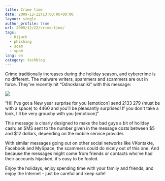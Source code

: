 ```yaml
---
title: Crime time
date: 2009-12-22T13:00:00+00:00
layout: single
author_profile: true
url: 2009/12/22/crime-time/
tags:
  - Hijack
  - phishing
  - scam
  - spam
lang: en
category: techblog
---
```

Crime traditionally increases during the holiday season, and cybercrime is no different. The malware writers, spammers and scammers are out in force. They've recently hit “Odnoklassniki” with this message:

[![](http://3.bp.blogspot.com/_vaUVXcmC3OI/SzC7nq7OHwI/AAAAAAAAAfI/XgLA8JNwf-Q/s640/208187986.bmp)](http://3.bp.blogspot.com/_vaUVXcmC3OI/SzC7nq7OHwI/AAAAAAAAAfI/XgLA8JNwf-Q/s1600-h/208187986.bmp)

“Hi! I've got a New year surprise for you [emoticon] send 2133 279 (must be with a space) to 4460 and you'll be pleasantly surprised! If you don't take a look, I'll be very grouchy with you [emoticon]”

This message is clearly designed to make the bad guys a bit of holiday cash: an SMS sent to the number given in the message costs between $5 and $12 dollars, depending on the mobile service provider.

With similar messages going out on other social networks like VKontakte, Facebook and MySpace, the scammers could do nicely out of this one. And because the messages might come from friends or contacts who've had their accounts hijacked, it's easy to be fooled.

Enjoy the holidays, enjoy spending time with your family and friends, and enjoy the Internet – just be careful and keep safe!